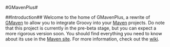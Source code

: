#GMavenPlus#

##Introduction##
Welcome to the home of GMavenPlus, a rewrite of [GMaven](http://docs.codehaus.org/display/GMAVEN/Home) to allow you to integrate Groovy into your [Maven](http://maven.apache.org/) projects.
Do note that this project is currently in the pre-beta stage, but you can expect a more rigorous version soon.
You should find everything you need to know about its use in the [Maven site](http://keeganwitt.github.com/GMavenPlus/index.html).
For more information, check out the [wiki](http://github.com/keeganwitt/GMavenPlus/wiki).
